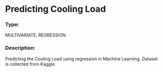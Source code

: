 
# Predicting Cooling Load

### Type:
MULTIVARIATE, REGRESSION

### Description:
Predicting the Cooling Load using regression in Machine Learning. Dataset is collected from Kaggle.


